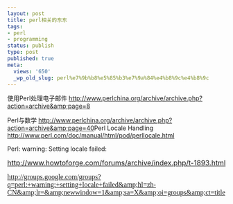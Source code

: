 ```yaml
---
layout: post
title: perl相关的东东
tags:
- perl
- programming
status: publish
type: post
published: true
meta:
  views: '650'
  _wp_old_slug: perl%e7%9b%b8%e5%85%b3%e7%9a%84%e4%b8%9c%e4%b8%9c
---
```

使用Perl处理电子邮件 <a href="http://www.perlchina.org/archive/archive.php?action=archive&amp;page=8">http://www.perlchina.org/archive/archive.php?action=archive&amp;page=8</a>

Perl与数学                <a href="http://www.perlchina.org/archive/archive.php?action=archive&amp;page=40">http://www.perlchina.org/archive/archive.php?action=archive&amp;page=40</a>Perl Locale Handling http://www.perl.com/doc/manual/html/pod/perllocale.html

Perl: warning: Setting locale failed:

<font size="3">http://www.howtoforge.com/forums/archive/index.php/t-1893.html</font>

<font size="3"><a href="http://groups.google.com/groups?q=perl:+warning:+setting+locale+failed&amp;hl=zh-CN&amp;lr=&amp;newwindow=1&amp;sa=X&amp;oi=groups&amp;ct=title"><font color="#000000"><font face="MS Sans Serif">http://groups.google.com/groups?q=perl:+warning:+setting+locale+failed&amp;hl=zh-CN&amp;lr=&amp;newwindow=1&amp;sa=X&amp;oi=groups&amp;ct=title</font></font></a></font>
